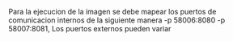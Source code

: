 Para la ejecucion de la imagen se debe mapear los puertos de comunicacion internos de la siguiente manera  -p 58006:8080 -p 58007:8081, Los puertos externos pueden variar
